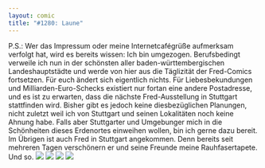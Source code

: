 ```yaml
---
layout: comic
title: "#1280: Laune"
---
```


P.S.:
Wer das Impressum oder meine Internetcafégrüße aufmerksam verfolgt hat, wird es bereits wissen: Ich bin umgezogen. 
Berufsbedingt verweile ich nun in der schönsten aller baden-württembergischen Landeshauptstädte und werde von hier aus die Täglizität der Fred-Comics fortsetzen. 
Für euch ändert sich eigentlich nichts. Für Liebesbekundungen und Milliarden-Euro-Schecks existiert nur fortan eine andere Postadresse, und es ist zu erwarten, dass die nächste Fred-Ausstellung in Stuttgart stattfinden wird. Bisher gibt es jedoch keine diesbezüglichen Planungen, nicht zuletzt weil ich von Stuttgart und seinen Lokalitäten noch keine Ahnung habe. Falls aber Stuttgarter und Umgebunger mich in die Schönheiten dieses Erdenortes einweihen wollen, bin ich gerne dazu bereit.
Im Übrigen ist auch Fred in Stuttgart angekommen. Denn bereits seit mehreren Tagen verschönern er und seine Freunde meine Rauhfasertapete.
Und so.
<img src="http://www.fonflatter.de/bilder/whng/wohnung01_.jpg"> <img src="http://www.fonflatter.de/bilder/whng/wohnung02_.jpg"> <img src="http://www.fonflatter.de/bilder/whng/wohnung03_.jpg"> <img src="http://www.fonflatter.de/bilder/whng/wohnung04_.jpg">
